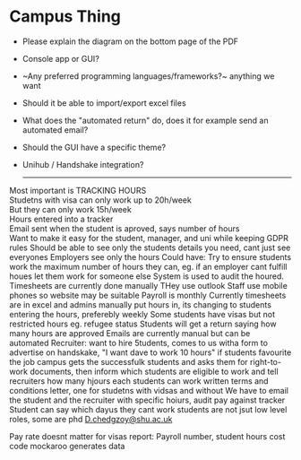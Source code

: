 # Campus Thing

- Please explain the diagram on the bottom page of the PDF
- Console app or GUI?
- ~Any preferred programming languages/frameworks?~ anything we want
- Should it be able to import/export excel files
- What does the "automated return" do, does it for example send an automated email?
- Should the GUI have a specific theme?
- Unihub / Handshake integration?

  ------

Most important is TRACKING HOURS  \
  Studetns with visa can only work up to 20h/week\
  But they can only work 15h/week\
  Hours entered into a tracker\
  Email sent when the student is aproved, says number of hours\
  Want to make it easy for the student, manager, and uni while keeping GDPR rules
  Should be able to see only the students details you need, cant just see everyones
  Employers see only the hours
  Could have: Try to ensure students work the maximum number of hours they can, eg. if an employer cant fulfill houes let them work for someone else
  System is used to audit the houred. Timesheets are currently done manually
  THey use outlook
  Staff use mobile phones so website may be suitable
  Payroll is monthly
  Currently timesheets are in excel and admins manually put hours in, its changing to students entering the hours, preferebly weekly
  Some students have visas but not restricted hours eg. refugee status
  Students will get a return saying how many hours are approved
  Emails are currently manual but can be automated
  Recruiter: want to hire 5tudents, comes to us witha  form to advertise on handskake, "I want dave to work 10 hours"
  if students favourite the job campus gets the successfulk students and asks them for right-to-work documents, then inform which students are eligible to work and tell recruiters how many hjours each students can work
  written terms and conditions letter, one for studetns with vidsas and without
  We have to email the student and the recruiter with specific hoiurs, audit pay against tracker
  Student can say which dayus they cant work
  students are not jsut low level roles, some are phd
  D.chedgzoy@shu.ac.uk
  
  Pay rate doesnt matter for visas
  report: Payroll number, student hours cost code
  mockaroo generates data
